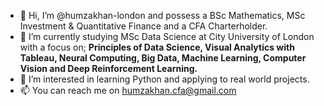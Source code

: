 - 👋 Hi, I’m @humzakhan-london and possess a BSc Mathematics, MSc Investment & Quantitative Finance and a CFA Charterholder.
- 🌱 I’m currently studying MSc Data Science at City University of London with a focus on;
**Principles of Data Science, Visual Analytics with Tableau, Neural Computing, Big Data, Machine Learning, Computer Vision and Deep Reinforcement Learning.**
- 👀 I’m interested in learning Python and applying to real world projects. 
- 📫 You can reach me on humzakhan.cfa@gmail.com

<!---
humzakhan-london/humzakhan-london is a ✨ special ✨ repository because its `README.md` (this file) appears on your GitHub profile.
You can click the Preview link to take a look at your changes.
--->
